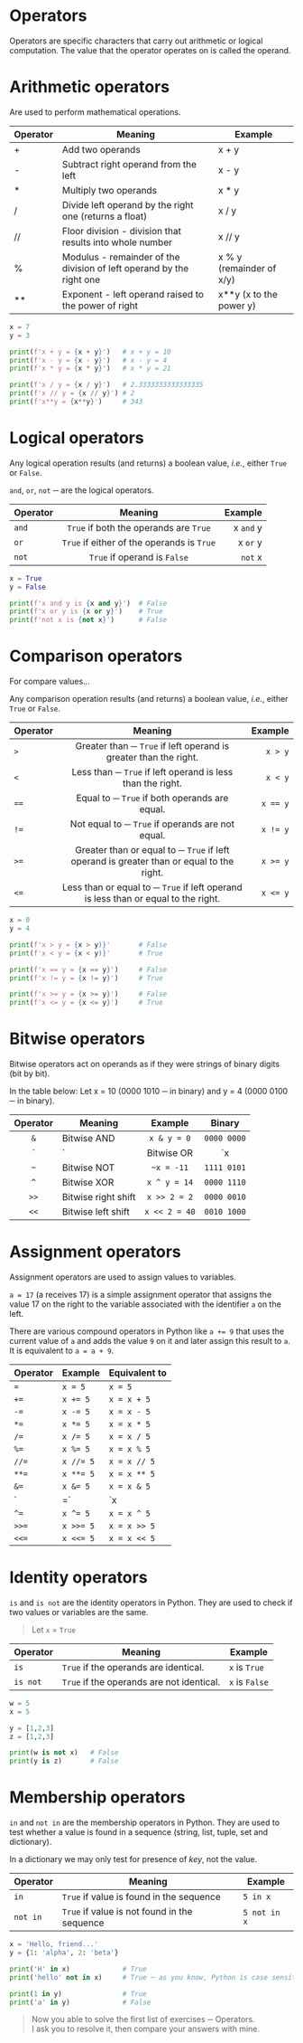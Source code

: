 # Operators

Operators are specific characters that carry out arithmetic or logical 
computation. The value that the operator operates on is called the operand.

# Arithmetic operators

Are used to perform mathematical operations.

Operator | Meaning | Example |
---------|---------|---------|
+ | Add two operands | x + y
- | Subtract right operand from the left | x - y
* | Multiply two operands | x * y
/ | Divide left operand by the right one (returns a float) | x / y
// | Floor division - division that results into whole number | x // y
% | Modulus - remainder of the division of left operand by the right one | x % y (remainder of x/y)
** | Exponent - left operand raised to the power of right | x**y (x to the power y)

```Python
x = 7
y = 3

print(f'x + y = {x + y}')   # x + y = 10
print(f'x - y = {x - y}')   # x - y = 4
print(f'x * y = {x * y}')   # x * y = 21

print(f'x / y = {x / y}')   # 2.3333333333333335
print(f'x // y = {x // y}') # 2
print(f'x**y = {x**y}')     # 343
```

# Logical operators

Any logical operation results (and returns) a boolean value, _i.e._, either 
`True` or `False`.

`and`, `or`, `not` ─ are the logical operators.

| Operator |                      Meaning               |   Example  |
|:---------|:------------------------------------------:|-----------:|
|   `and`  | `True` if both the operands are `True`     | x `and` y  |
|   `or`   | `True` if either of the operands is `True` | x `or` y   |
|   `not`  | `True` if operand is `False`               |   `not` x  |

```Python
x = True
y = False

print(f'x and y is {x and y}')  # False
print(f'x or y is {x or y}')    # True
print(f'not x is {not x}')      # False
```

# Comparison operators

For compare values...

Any comparison operation results (and returns) a boolean value, _i.e._, either 
`True` or `False`.

| Operator | Meaning | Example  |
|:---------|:-------:|---------:|
|   `>`    | Greater than ─ `True` if left operand is greater than the right. | `x > y`
|   `<`    | Less than ─ `True` if left operand is less than the right. | `x < y`
|   `==`   | Equal to ─ `True` if both operands are equal. | `x == y`
|   `!=`   | Not equal to ─ `True` if operands are not equal. | `x != y`
|   `>=`   | Greater than or equal to ─ `True` if left operand is greater than or equal to the right. | `x >= y`
|   `<=`   | Less than or equal to ─ `True` if left operand is less than or equal to the right. | `x <= y`

```Python
x = 0
y = 4

print(f'x > y = {x > y)}'       # False
print(f'x < y = {x < y)}'       # True

print(f'x == y = {x == y}')     # False
print(f'x != y = {x != y}')     # True

print(f'x >= y = {x >= y}')     # False
print(f'x <= y = {x <= y}')     # True
```

# Bitwise operators

Bitwise operators act on operands as if they were strings of binary digits 
(bit by bit).

In the table below: Let x = 10 (0000 1010 ─ in binary) and 
y = 4 (0000 0100 ─ in binary).

| Operator | Meaning | Example | Binary    |
|:--------:|---------|:-------:|:---------:|
| `&` | Bitwise AND         | `x & y = 0`   | `0000 0000`
| `|` | Bitwise OR          | `x | y = 14`  | `0000 1110`
| `~` | Bitwise NOT         | `~x = -11`    | `1111 0101`
| `^` | Bitwise XOR         | `x ^ y = 14`  | `0000 1110`
|`>>` | Bitwise right shift | `x >> 2 = 2`  | `0000 0010`
|`<<` | Bitwise left shift  | `x << 2 = 40` | `0010 1000`

# Assignment operators
Assignment operators are used to assign values to variables.

`a = 17` (a receives 17) is a simple assignment operator that assigns the 
value 17 on the right to the variable associated with the identifier `a` 
on the left.

There are various compound operators in Python like `a += 9` that uses the 
current value of `a` and adds the value `9` on it and later assign this result 
to `a`. It is equivalent to `a = a + 9`.

Operator |  Example  | Equivalent to
---------|-----------|----------------
`=`      | `x = 5`   | `x = 5`
`+=`     | `x += 5`  | `x = x + 5`
`-=`     | `x -= 5`  | `x = x - 5`
`*=`     | `x *= 5`  | `x = x * 5`
`/=`     | `x /= 5`  | `x = x / 5`
`%=`     | `x %= 5`  | `x = x % 5`
`//=`    | `x //= 5` | `x = x // 5`
`**=`    | `x **= 5` | `x = x ** 5`
`&=`     | `x &= 5`  | `x = x & 5`
`|=`     | `x |= 5`  | `x = x | 5`
`^=`     | `x ^= 5`  | `x = x ^ 5`
`>>=`    | `x >>= 5` | `x = x >> 5`
`<<=`    | `x <<= 5` | `x = x << 5`

# Identity operators

`is` and `is not` are the identity operators in Python. They are used to check 
if two values or variables are the same.

> Let `x` = `True`

Operator | Meaning | Example
---------|----------|---------
`is`     | `True` if the operands are identical. | `x` is `True`
`is not` | `True` if the operands are not identical. | `x` is `False`

```Python
w = 5
x = 5

y = [1,2,3]
z = [1,2,3]

print(w is not x)   # False
print(y is z)       # False
```

# Membership operators
`in` and `not in` are the membership operators in Python. They are used to test
whether a value is found in a sequence (string, list, tuple, set and dictionary).

In a dictionary we may only test for presence of _key_, not the value.

Operator | Meaning | Example
---------|---------|----------
`in`     | `True` if value is found in the sequence     | `5 in x`
`not in` | `True` if value is not found in the sequence | `5 not in x`

```Python
x = 'Hello, friend...'
y = {1: 'alpha', 2: 'beta'}

print('H' in x)             # True
print('hello' not in x)     # True ─ as you know, Python is case sensitive.

print(1 in y)               # True
print('a' in y)             # False
```

> Now you able to solve the first list of exercises ─ Operators. </br>
> I ask you to resolve it, then compare your answers with mine.
